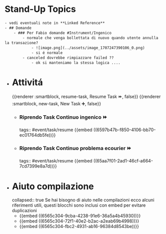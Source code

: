# Stand-Up Topics
	- vedi eventuali note in **Linked Reference**
	- ## Domande
		- ### Per Fabio domande #Instrument/Ingenico
			- normale che venga bollettata di nuovo quando utente annulla la transazione?
				- ![image.png](../assets/image_1707247390106_0.png)
				- si é normale
			- canceled dovrebbe rimpiazzare failed ??
				- ok si manteniamo la stessa logica ....
- # Attivitá
  {{renderer :smartblock, resume-task, Resume Task ⏩️, false}} {{renderer :smartblock, new-task, New Task ➕, false}}
	- ### Riprendo Task Continuo ingenico ⏩️
	  tags:: #event/task/resume
	  {{embed ((6597b47b-f850-4106-bb70-ec01764db5fe))}}
	- ### Riprendo Task Continuo problema ecourier ⏩️
	  tags:: #event/task/resume
	  {{embed ((65aa7f01-2ad1-46cf-a664-7cd7399e8a7d))}}
- # Aiuto compilazione
  collapsed:: true
  Se hai bisogno di aiuto nelle compilazioni ecco alcuni riferimenti utili, questi blocchi sono inclusi con embed per evitare duplicazioni
	- {{embed ((6565c304-9cba-4238-91e6-36a5a4b45930))}}
	- {{embed ((6565c304-72f1-40e2-b2ac-a2eab69b4998))}}
	- {{embed ((6565c304-fbc2-4931-ab16-96384d8543be))}}